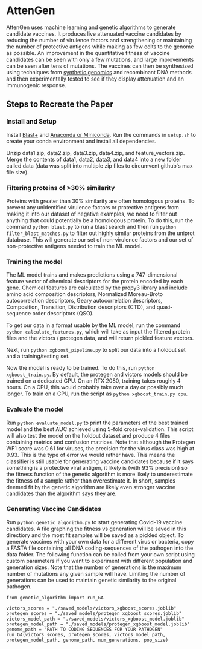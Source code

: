 # AttenGen

AttenGen uses machine learning and genetic algorithms to generate candidate vaccines. It produces live attenuated vaccine candidates by reducing the number of virulence factors and strengthening or maintaining the number of protective antigens while making as few edits to the genome as possible. An improvement in the quantitative fitness of vaccine candidates can be seen with only a few mutations, and large improvements can be seen after tens of mutations. The vaccines can then be synthesized using techniques from [synthetic genomics](https://en.wikipedia.org/wiki/Synthetic_genomics) and recombinant DNA methods and then experimentally tested to see if they display attenuation and an immunogenic response.

## Steps to Recreate the Paper
### Install and Setup
Install [Blast+](https://blast.ncbi.nlm.nih.gov/Blast.cgi?PAGE_TYPE=BlastDocs&DOC_TYPE=Download) and [Anaconda or Miniconda](https://docs.anaconda.com/anaconda/install/). Run the commands in `setup.sh` to create your conda environment and install all dependencies.

Unzip data1.zip, data2.zip, data3.zip, data4.zip, and feature_vectors.zip. Merge the contents of data1, data2, data3, and data4 into a new folder called data (data was split into multiple zip files to circumvent github's max file size).

### Filtering proteins of >30% similarity
Proteins with greater than 30% similarity are often homologous proteins. To prevent any unidentified virulence factors or protective antigens from making it into our dataset of negative examples, we need to filter out anything that could potentially be a homologous protein. To do this, run the command `python blast.py` to run a blast search and then run `python filter_blast_matches.py` to filter out highly similar proteins from the uniprot database. This will generate our set of non-virulence factors and our set of non-protective antigens needed to train the ML model.

### Training the model
The ML model trains and makes predictions using a 747-dimensional feature vector of chemical descriptors for the protein encoded by each gene. Chemical features are calculated by the propy3 library and include amino acid composition descriptors, Normalized Moreau-Broto autocorrelation descriptors, Geary autocorrelation descriptors, Composition, Transition, Distribution descriptors (CTD), and quasi-sequence order descriptors (QSO). 

To get our data in a format usable by the ML model, run the command `python calculate_features.py`, which will take as input the filtered protein files and the victors / protegen data, and will return pickled feature vectors.

Next, run `python xgboost_pipeline.py` to split our data into a holdout set and a training/testing set.

Now the model is ready to be trained. To do this, run `python xgboost_train.py`. By default, the protegen and victors models should be trained on a dedicated GPU. On an RTX 2080, training takes roughly 4 hours. On a CPU, this would probably take over a day or possibly much longer. To train on a CPU, run the script as `python xgboost_train.py cpu`.

### Evaluate the model

Run `python evaluate_model.py` to print the parameters of the best trained model and the best AUC achieved using 5-fold cross-validation. This script will also test the model on the holdout dataset and produce 4 files containing metrics and confusion matrices. Note that although the Protegen WF1 score was 0.61 for viruses, the precision for the virus class was high at 0.93. This is the type of error we would rather have. This means the classifier is still usable for generating vaccine candidates because if it says something is a protective viral antigen, it likely is (with 93% precision) so the fitness function of the genetic algorithm is more likely to underestimate the fitness of a sample rather than overestimate it. In short, samples deemed fit by the genetic algorithm are likely even stronger vaccine candidates than the algorithm says they are.

### Generating Vaccine Candidates

Run `python genetic_algorithm.py` to start generating Covid-19 vaccine candidates. A file graphing the fitness vs generation will be saved in this directiory and the most fit samples will be saved as a pickled object. To generate vaccines with your own data for a different virus or bacteria, copy a FASTA file containing all DNA coding-sequences of the pathogen into the data folder. The following function can be called from your own script using custom parameters if you want to experiment with different population and generation sizes. Note that the number of generations is the maximum number of mutations any given sample will have. Limiting the number of generations can be used to maintain genetic similarity to the original pathogen.

```
from genetic_algorithm import run_GA

victors_scores = "./saved_models/victors_xgboost_scores.joblib"
protegen_scores = "./saved_models/protegen_xgboost_scores.joblib"
victors_model_path = "./saved_models/victors_xgboost_model.joblib"
protegen_model_path = "./saved_models/protegen_xgboost_model.joblib"
genome_path = "PATH TO CODING SEQUENCES FOR YOUR PATHOGEN"
run_GA(victors_scores, protegen_scores, victors_model_path, protegen_model_path, genome_path, num_generations, pop_size)
```